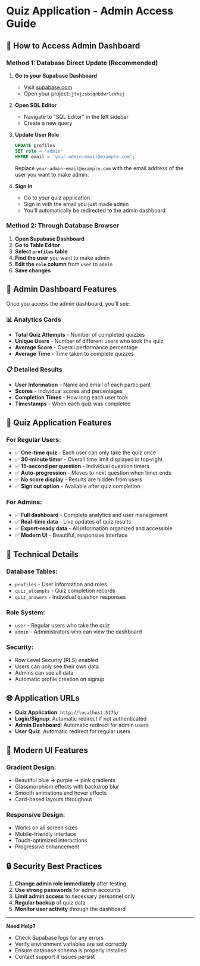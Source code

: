 # Quiz Application - Admin Access Guide

## 🔐 How to Access Admin Dashboard

### Method 1: Database Direct Update (Recommended)

1. **Go to your Supabase Dashboard**
   - Visit [supabase.com](https://supabase.com)
   - Open your project: `jtxjzsbsqnbdwrlcvhsj`

2. **Open SQL Editor**
   - Navigate to "SQL Editor" in the left sidebar
   - Create a new query

3. **Update User Role**
   ```sql
   UPDATE profiles 
   SET role = 'admin' 
   WHERE email = 'your-admin-email@example.com';
   ```
   
   Replace `your-admin-email@example.com` with the email address of the user you want to make admin.

4. **Sign In**
   - Go to your quiz application
   - Sign in with the email you just made admin
   - You'll automatically be redirected to the admin dashboard

### Method 2: Through Database Browser

1. **Open Supabase Dashboard**
2. **Go to Table Editor**
3. **Select `profiles` table**
4. **Find the user** you want to make admin
5. **Edit the `role` column** from `user` to `admin`
6. **Save changes**

## 🎯 Admin Dashboard Features

Once you access the admin dashboard, you'll see:

### 📊 Analytics Cards
- **Total Quiz Attempts** - Number of completed quizzes
- **Unique Users** - Number of different users who took the quiz
- **Average Score** - Overall performance percentage
- **Average Time** - Time taken to complete quizzes

### 📋 Detailed Results
- **User Information** - Name and email of each participant
- **Scores** - Individual scores and percentages
- **Completion Times** - How long each user took
- **Timestamps** - When each quiz was completed

## 🚀 Quiz Application Features

### For Regular Users:
- ✅ **One-time quiz** - Each user can only take the quiz once
- ✅ **30-minute timer** - Overall time limit displayed in top-right
- ✅ **15-second per question** - Individual question timers
- ✅ **Auto-progression** - Moves to next question when timer ends
- ✅ **No score display** - Results are hidden from users
- ✅ **Sign out option** - Available after quiz completion

### For Admins:
- ✅ **Full dashboard** - Complete analytics and user management
- ✅ **Real-time data** - Live updates of quiz results
- ✅ **Export-ready data** - All information organized and accessible
- ✅ **Modern UI** - Beautiful, responsive interface

## 🔧 Technical Details

### Database Tables:
- `profiles` - User information and roles
- `quiz_attempts` - Quiz completion records
- `quiz_answers` - Individual question responses

### Role System:
- `user` - Regular users who take the quiz
- `admin` - Administrators who can view the dashboard

### Security:
- Row Level Security (RLS) enabled
- Users can only see their own data
- Admins can see all data
- Automatic profile creation on signup

## 🌐 Application URLs

- **Quiz Application**: `http://localhost:5175/`
- **Login/Signup**: Automatic redirect if not authenticated
- **Admin Dashboard**: Automatic redirect for admin users
- **User Quiz**: Automatic redirect for regular users

## 🎨 Modern UI Features

### Gradient Design:
- Beautiful blue → purple → pink gradients
- Glassmorphism effects with backdrop blur
- Smooth animations and hover effects
- Card-based layouts throughout

### Responsive Design:
- Works on all screen sizes
- Mobile-friendly interface
- Touch-optimized interactions
- Progressive enhancement

## 🔒 Security Best Practices

1. **Change admin role immediately** after testing
2. **Use strong passwords** for admin accounts
3. **Limit admin access** to necessary personnel only
4. **Regular backup** of quiz data
5. **Monitor user activity** through the dashboard

---

**Need Help?** 
- Check Supabase logs for any errors
- Verify environment variables are set correctly
- Ensure database schema is properly installed
- Contact support if issues persist